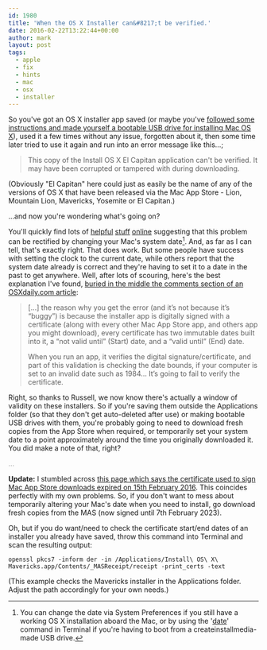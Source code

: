 ```yaml
---
id: 1980
title: 'When the OS X Installer can&#8217;t be verified.'
date: 2016-02-22T13:22:44+00:00
author: mark
layout: post
tags:
  - apple
  - fix
  - hints
  - mac
  - osx
  - installer
---
```

So you've got an OS X installer app saved (or maybe you've [followed some instructions and made yourself a bootable USB drive for installing Mac OS X](http://www.sallonoroff.co.uk/blog/2015/11/make-a-bootable-usb-drive-with-createinstallmedia/)), used it a few times without any issue, forgotten about it, then some time later tried to use it again and run into an error message like this...;

> This copy of the Install OS X El Capitan application can't be verified. It may have been corrupted or tampered with during downloading.

(Obviously "El Capitan" here could just as easily be the name of any of the versions of OS X that have been released via the Mac App Store - Lion, Mountain Lion, Mavericks, Yosemite or El Capitan.)

...and now you're wondering what's going on?

You'll quickly find lots of [helpful](http://blog.mconserv.net/2013/10/install-os-x-mavericks-application-cant.html) [stuff](https://thefastforwarding.wordpress.com/2015/10/09/how-to-fix-this-copy-of-the-install-os-x-el-capitan-application-cant-be-verified/) [online](http://www.needhelp4mac.com/2014/10/this-copy-of-the-install-os-x-yosemite-application-cant-be-verified-it-may-have-been-corrupted-or-tampered-with-during-downloading/) suggesting that this problem can be rectified by changing your Mac's system date[^fn-1date]. And, as far as I can tell, that's exactly right. That does work. But some people have success with setting the clock to the current date, while others report that the system date already is correct and they're having to set it to a date in the past to get anywhere. Well, after lots of scouring, here's the best explanation I've found, [buried in the middle the comments section of an OSXdaily.com article](http://osxdaily.com/2015/01/19/fix-os-x-install-errors-cant-be-verified-error-occurred-preparing-mac/#comment-1615940):

> [...] the reason why you get the error (and it’s not because it’s “buggy”) is because the installer app is digitally signed with a certificate (along with every other Mac App Store app, and others app you might download), every certificate has two immutable dates built into it, a “not valid until” (Start) date, and a “valid until” (End) date.
> 
> When you run an app, it verifies the digital signature/certificate, and part of this validation is checking the date bounds, if your computer is set to an invalid date such as 1984… It’s going to fail to verify the certificate.

Right, so thanks to Russell, we now know there's actually a window of validity on these installers. So if you're saving them outside the Applications folder (so that they don't get auto-deleted after use) or making bootable USB drives with them, you're probably going to need to download fresh copies from the App Store when required, or temporarily set your system date to a point approximately around the time you originally downloaded it. You did make a note of that, right?

<span style="color: #999999;">...</span>

**Update:** I stumbled across [this page which says the certificate used to sign Mac App Store downloads expired on 15th February 2016](https://derflounder.wordpress.com/2016/02/15/certificate-expiration-and-downloaded-mac-app-store-installers/). This coincides perfectly with my own problems. So, if you don't want to mess about temporarily altering your Mac's date when you need to install, go download fresh copies from the MAS (now signed until 7th February 2023).

Oh, but if you do want/need to check the certificate start/end dates of an installer you already have saved, throw this command into Terminal and scan the resulting output:

`openssl pkcs7 -inform der -in /Applications/Install\ OS\ X\ Mavericks.app/Contents/_MASReceipt/receipt -print_certs -text`

(This example checks the Mavericks installer in the Applications folder. Adjust the path accordingly for your own needs.)

[^fn-1date]: You can change the date via System Preferences if you still have a working OS X installation aboard the Mac, or by using the '[date](https://developer.apple.com/library/mac/documentation/Darwin/Reference/ManPages/man1/date.1.html)' command in Terminal if you're having to boot from a createinstallmedia-made USB drive.
